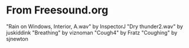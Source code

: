 # From Freesound.org

"Rain on Windows, Interior, A.wav" by InspectorJ
"Dry thunder2.wav" by juskiddink
"Breathing" by viznoman
"Cough4" by Fratz
"Coughing" by sjnewton
